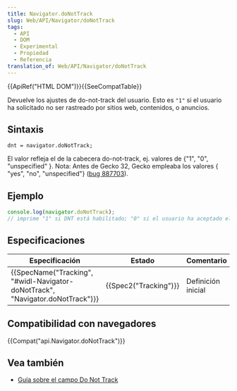 ```yaml
---
title: Navigator.doNotTrack
slug: Web/API/Navigator/doNotTrack
tags:
  - API
  - DOM
  - Experimental
  - Propiedad
  - Referencia
translation_of: Web/API/Navigator/doNotTrack
---
```


{{ApiRef("HTML DOM")}}{{SeeCompatTable}}

Devuelve los ajustes de do-not-track del usuario. Esto es `"1"` si el usuario ha solicitado no ser rastreado por sitios web, contenidos, o anuncios.

## Sintaxis

```
dnt = navigator.doNotTrack;
```

El valor refleja el de la cabecera do-not-track, ej. valores de {"1", "0", "unspecified" }. Nota: Antes de Gecko 32, Gecko empleaba los valores { "yes", "no", "unspecified"} ([bug 887703](https://bugzilla.mozilla.org/show_bug.cgi?id=887703)).

## Ejemplo

```js
console.log(navigator.doNotTrack);
// imprime "1" si DNT está habilitado; "0" si el usuario ha aceptado el rastreo; en caso contrario es "unspecified"
```

## Especificaciones

| Especificación                                                                                           | Estado                       | Comentario         |
| -------------------------------------------------------------------------------------------------------- | ---------------------------- | ------------------ |
| {{SpecName("Tracking", "#widl-Navigator-doNotTrack", "Navigator.doNotTrack")}} | {{Spec2("Tracking")}} | Definición inicial |

## Compatibilidad con navegadores

{{Compat("api.Navigator.doNotTrack")}}

## Vea también

- [Guía sobre el campo Do Not Track](/es/docs/Web/Security/Do_not_track_field_guide)
